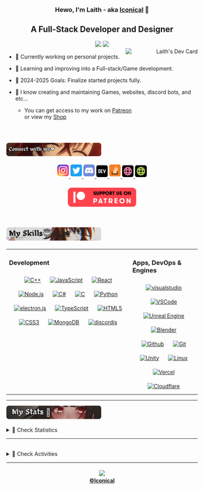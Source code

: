 <h3 align="center"> Hewo, I'm Laith - aka <a href="https://babyico.vercel.app">Iconical</a> 👋 </h3>
<h2 align="center"> A Full-Stack Developer and Designer </h2>
<!-- <h2 align="center"> 
<a href="https://git.io/typing-svg"><img src="https://readme-typing-svg.demolab.com?font=Fira+Code&weight=500&size=25&duration=2500&pause=10000&color=851118&vCenter=true&width=725&lines=A+21+years+old+Full-Stack+Developer+and+Designer" alt="Typing SVG" /></a>
</h2> -->


<div align="center"> 
<a href="https://github.com/babyico"><img src="https://komarev.com/ghpvc/?username=babyico&color=851118&style=flat-square&label=Profile%20Views" /></a> 
<a href="https://twitch.tv/babyiconical"><img src="https://img.shields.io/twitch/status/babyiconical?color=851118&label=Twitch&logo=Twitch&logoColor=851118&style=flat-square" /></a>
<div align="right">
  <a href="https://app.daily.dev/iconical"><img src="https://api.daily.dev/devcards/v2/LcOnkEbRDnmitfA4xvi2S.png?type=default&r=eso" width="190" align="right" alt="Laith's Dev Card"/></a>
  </div>
</div>


  <div align="left">  
    
- 🔭 Currently working on personal projects.<br>

- 🌱 Learning and improving into a Full-stack/Game development.<br>
  
- 🥅 2024-2025 Goals: Finalize started projects fully.<br>
  
- 🎨 I know creating and maintaining Games, websites, discord bots, and etc...<br>
     + You can get access to my work on [Patreon](https://patreon.com/babyiconical) <br/> or view my [Shop](https://iconical.gumroad.com)

    

  </div>
</div>

<br/>  


<h2>
<div align="left">
<img src="./imgs/rias-connectme.png" width="250" />
</div>
</h2>
<div align="center">
<a href="https://instagram.com/babyiconical" target="_blank">
<img src=./logos/Social/instagram.svg alt=instagram width=6% style="margin-bottom: 5px;" />
</a>  
<a href="https://twitter.com/intent/follow?screen_name=babyiconical" target="_blank">
<img src=./logos/Social/twitter.svg alt=twitter width=6% style="margin-bottom: 5px;" />
</a>
<a href="https://dsc.gg/rawrberry" target="_blank">
<img src=./logos/Social/discord.svg alt=discord width=6% style="margin-bottom: 5px;" />
</a>
<a href="https://dev.to/iconical" target="_blank">
<img src=./logos/Social/devto-v2.svg alt=devto width=6% style="margin-bottom: 3px;" />
</a>
<!-- <a href="https://babyico.medium.com/" target="_blank">
<img src=./logos/Social/medium.svg alt=medium width=6% style="margin-bottom: 5px;" />
</a>
<a href="https://www.hackerrank.com/iconical" target="_blank">
<img src=./logos/Social/hackerrank.svg alt=hackerrank width=6% style="margin-bottom: 5px;" />
</a> -->
<a href="https://stackoverflow.com/users/17571195" target="_blank">
<img src=./logos/Social/stackoverflow.svg alt=stackoverflow width=6% style="margin-bottom: 5px;" />
</a>
<!-- <a href="https://behance.net/iconical" target="_blank">
<img src=./logos/Social/behance.svg alt=behance width=6% style="margin-bottom: 5px;" />
</a> -->
<a href="https://babyico.vercel.app/" target="_blank">
<img src=./logos/Social/website-pink.svg alt=website width=6% style="margin-bottom: 3px;" />
</a>
<a href="https://ico.is-a.dev/" target="_blank">
<img src=./logos/Social/website.svg alt=website width=6% style="margin-bottom: 3px;" />
</a>
</div>  <br>
<div align="center">
<a href="https://patreon.com/babyiconical"><img style="margin: 5px; width: 180px;" width=6% src="./imgs/support-patreon.png"></a>
</div>

<br>

<h2>
<div align="left">
<img src="./imgs/rias-aboutme.png" width="250" /></h2>
</div>
</h2>

<table>
<tr>
<td valign="top" width="60%">

### Development  
<div align="center">  
<a href="https://www.cplusplus.com/" target="_blank"><img style="margin: 10px" src="https://skillicons.dev/icons?i=cpp" alt="C++" height="50" /></a>  
<a href="https://www.javascript.com/" target="_blank"><img style="margin: 10px" src="https://skillicons.dev/icons?i=js" alt="JavaScript" height="50" /></a> 
<a href="https://reactjs.org/" target="_blank"><img style="margin: 10px" src="https://skillicons.dev/icons?i=react" alt="React" height="50" /></a>  
<a href="https://nodejs.org/" target="_blank"><img style="margin: 10px" src="https://skillicons.dev/icons?i=nodejs" alt="Node.js" height="50" /></a>  
<a href="https://www.w3schools.com/cs/index.php" target="_blank"><img style="margin: 10px" src="https://skillicons.dev/icons?i=cs" alt="C#" height="50" /></a>  
<a href="https://www.learn-c.org/" target="_blank"><img style="margin: 10px" src="https://skillicons.dev/icons?i=c" alt="C" height="50" /></a>   
<a href="https://www.python.org/" target="_blank"><img style="margin: 10px" src="https://skillicons.dev/icons?i=python" alt="Python" height="50" /></a>  
<a href="https://electronjs.org/" target="_blank"><img style="margin: 10px" src="https://skillicons.dev/icons?i=electron" alt="electron.js" height="50" /></a> 
<a href="https://www.typescriptlang.org/" target="_blank"><img style="margin: 10px" src="https://skillicons.dev/icons?i=ts" alt="TypeScript" height="50" /></a>  
<a href="https://en.wikipedia.org/wiki/HTML5" target="_blank"><img style="margin: 10px" src="https://skillicons.dev/icons?i=html" alt="HTML5" height="50" /></a> 
<a href="https://www.w3schools.com/css/" target="_blank"><img style="margin: 10px" src="https://skillicons.dev/icons?i=css" alt="CSS3" height="50" /></a>
<a href="https://www.mongodb.com/" target="_blank"><img style="margin: 10px" src="https://skillicons.dev/icons?i=mongodb" alt="MongoDB" height="50" /></a>  
<a href="https://www.discord.js.org/" target="_blank"><img style="margin: 10px" src="https://skillicons.dev/icons?i=bots" alt="discordjs" height="50" /></a> 
</div>
</div>

</td>
<td valign="top" width="33%">

### Apps, DevOps & Engines  
<div align="center">  
<a href="https://visualstudio.com/" target="_blank"><img style="margin: 10px" src="https://skillicons.dev/icons?i=visualstudio" alt="visualstudio" height="50" /></a>  
<a href="https://code.visualstudio.com/" target="_blank"><img style="margin: 10px" src="https://skillicons.dev/icons?i=vscode" alt="VSCode" height="50" /></a>  
<a href="https://www.unrealengine.com/" target="_blank"><img style="margin: 10px" src="https://skillicons.dev/icons?i=unreal" alt="Unreal Engine" height="50" /></a>  <a href="https://blender.com/" target="_blank"><img style="margin: 10px" src="https://skillicons.dev/icons?i=blender" alt="Blender" height="50" /></a>  
<a href="https://github.com/" target="_blank"><img style="margin: 10px" src="https://skillicons.dev/icons?i=github" alt="Github" height="50" /></a>  
<a href="https://github.com/" target="_blank"><img style="margin: 10px" src="https://skillicons.dev/icons?i=git" alt="Git" height="50" /></a>  
<a href="https://unity.com" target="_blank"><img style="margin: 10px" src="https://skillicons.dev/icons?i=unity" alt="Unity" height="50" /></a>  
<a href="https://www.linux.org/" target="_blank"><img style="margin: 10px" src="https://skillicons.dev/icons?i=linux" alt="Linux" height="50" /></a>  
<a href="https://vercel.com/" target="_blank"><img style="margin: 10px" src="https://skillicons.dev/icons?i=vercel" alt="Vercel" height="50" /></a>  
<a href="https://Cloudflare.com/" target="_blank"><img style="margin: 10px" src="https://skillicons.dev/icons?i=cloudflare" alt="Cloudflare" height="50" /></a> 
</div>

</td></tr></table>   

---
 
<div align="left">
<img src="./imgs/kakegurui-mystats.png" width="250" /></h2>
</div>
<br>

<details close>
<summary>🧮 Check Statistics</summary>
<br>

<div align="center">
<a href="https://babyico.vercel.app/">
<img align="center" src="https://github-readme-stats.vercel.app/api?username=babyico&theme=dark&show_icons=true&bg_color=DD272700&hide_border=true&custom_title=Laith%27s%20Stats&title_color=ac1d24&icon_color=FCD0DA&text_color=FFFFFF&count_private=true&include_all_commits=true&" />
</a>

<a>
<img align="center" src="https://github-readme-streak-stats.herokuapp.com?user=babyico&theme=dark&hide_border=true&border_radius=0&date_format=j%20M%5B%20Y%5D&background=DD272700&ring=FCD0DA&stroke=ac1d24&fire=ac1d24&currStreakNum=FFFFFF&sideNums=ac1d24&currStreakLabel=ac1d24&sideLabels=FCD0DA&dates=FFFFFF"> </a>

<a href="https://babyico.vercel.app/">
<img align="center" src="https://github-readme-stats.vercel.app/api/top-langs/?username=babyico&theme=dark&layout=compact&bg_color=DD272700&hide_border=true&custom_title=Laith%27s%20Most%20Used%20Languages&title_color=ac1d24&text_color=FAF9F6" />
</a>
 
<a>
<img align="center" src="https://github-readme-stats.vercel.app/api/wakatime?username=iconical&theme=dark&bg_color=DD272700&hide_border=true&title_color=ac1d24&text_color=FAF9F6&icon_color=FAF9F6&line_height=20&custom_title=Laith%27s%20Time%20Spent%20on%20Coding&langs_count=6"></a>
</div>
<p align="center"> <a href="https://github.com/babyico"><img src="https://github-profile-trophy.vercel.app/?username=babyico&theme=oldie&no-bg=true&no-frame=true&margin-w=15&margin-h=15" alt="babyico" /></a> </p>
  
  <div align="center">
   <a href="https://leetcode.com/iconical/"><img src="https://leetcard.jacoblin.cool/iconical?theme=dark&font=Baloo%202&ext=heatmap"></a> 
  </div>  
  
</details>

---

<br>

<details close>
  <summary>🧠 Check Activities</summary>
<div align="center">
    <a href="https://discord.com/invite/QXpFpg94uG"><img src="https://lanyard.kyrie25.me/api/362301055976996864?waveColor=851118&gradient=851118&idleMessage=Idling+UwU!+You+can+text+me+tho&bg=DD272700"></a>
     <img src="https://discordapp.com/api/guilds/484502176245350410/widget.png?style=banner3" alt="Discord Banner 2"/>
  </div>
  <br />
<div align="center">
  <a href="https://stackoverflow.com/users/17571195/iconical"><img src="https://github-readme-stackoverflow.vercel.app/?userID=17571195&theme=dark" /></a>
  <a href="https://spotify-github-profile.vercel.app/api/view.svg?uid=laith-daaja&redirect=true"><img src="https://spotify-github-profile.vercel.app/api/view.svg?uid=laith-daaja&cover_image=true&theme=default&show_offline=true&background_color=000000&interchange=true&bar_color=a62b37&bar_color_cover=true" /></a>
  <a href="https://github.com/babyico"><img src="https://quotes-github-readme.vercel.app/api?type=vertical&theme=dark&author=Laith&quote=Never%20interrupt%20your%20enemies%20when%20they%20are%20making%20a%20mistake" /></a>
  </details>
 </div>
  
---
  
<h4 align="center"><a href="https://github.com/babyico"><img src="https://img.shields.io/github/license/babyico/babyico?color=851118&logo=unlicense&logoColor=851118&style=for-the-badge"></a>
  <br><a href="https://babyico.vercel.app/">©Iconical</a></h4>
